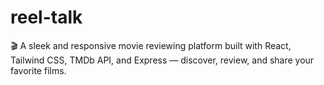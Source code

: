 # reel-talk
🎬 A sleek and responsive movie reviewing platform built with React, Tailwind CSS, TMDb API, and Express — discover, review, and share your favorite films.
